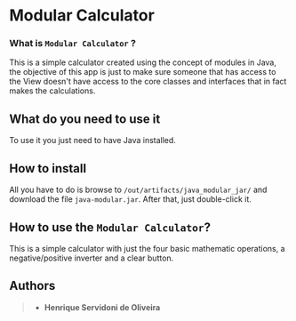 # Modular Calculator

### What is `Modular Calculator` ?

This is a simple calculator created using the concept of modules in Java, the objective of this app is just to make sure someone that has access to the View doesn't have access to the core classes and interfaces that in fact makes the calculations.



## What do you need to use it

To use it you just need to have Java installed.



## How to install

All you have to do is browse to `/out/artifacts/java_modular_jar/` and download the file `java-modular.jar`. After that, just double-click it.



## How to use the `Modular Calculator`?

This is a simple calculator with just the four basic mathematic operations, a negative/positive inverter and a clear button.



## Authors

> - **Henrique Servidoni de Oliveira**
